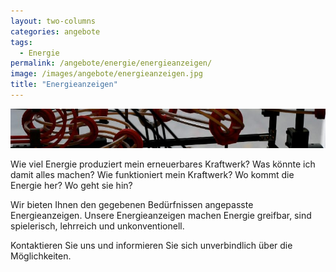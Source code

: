 ```yaml
---
layout: two-columns
categories: angebote
tags:
  - Energie
permalink: /angebote/energie/energieanzeigen/
image: /images/angebote/energieanzeigen.jpg
title: "Energieanzeigen"
---
```

<div class=angebot-top-wide"><img title="Energieanzeigen" src="/images/angebote/energieanzeigen_sub.jpg"></div>

Wie viel Energie produziert mein erneuerbares Kraftwerk? Was könnte ich damit alles machen? Wie funktioniert mein Kraftwerk? Wo kommt die Energie her? Wo geht sie hin?

Wir bieten Ihnen den gegebenen Bedürfnissen angepasste Energieanzeigen. Unsere Energieanzeigen machen Energie greifbar, sind spielerisch, lehrreich und unkonventionell.

Kontaktieren Sie uns und informieren Sie sich unverbindlich über die Möglichkeiten.
